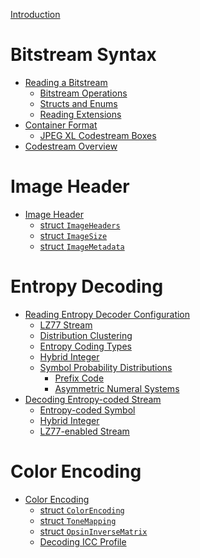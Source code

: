 [Introduction](./README.md)

# Bitstream Syntax

- [Reading a Bitstream](./bitstream/README.md)
  - [Bitstream Operations](./bitstream/operations.md)
  - [Structs and Enums](./bitstream/struct-enum.md)
  - [Reading Extensions](./bitstream/extensions.md)
- [Container Format]()
  - [JPEG XL Codestream Boxes]()
- [Codestream Overview]()

# Image Header

- [Image Header](./image-header/README.md)
  - [struct `ImageHeaders`](./image-header/ImageHeaders.md)
  - [struct `ImageSize`](./image-header/ImageSize.md)
  - [struct `ImageMetadata`]()

# Entropy Decoding

- [Reading Entropy Decoder Configuration](./entropy-config/README.md)
  - [LZ77 Stream](./entropy-config/lz77.md)
  - [Distribution Clustering](./entropy-config/clustering.md)
  - [Entropy Coding Types](./entropy-config/coding-types.md)
  - [Hybrid Integer](./entropy-config/hybrid-integer.md)
  - [Symbol Probability Distributions]()
    - [Prefix Code]()
    - [Asymmetric Numeral Systems]()
- [Decoding Entropy-coded Stream]()
  - [Entropy-coded Symbol]()
  - [Hybrid Integer]()
  - [LZ77-enabled Stream]()

# Color Encoding

- [Color Encoding]()
  - [struct `ColorEncoding`]()
  - [struct `ToneMapping`]()
  - [struct `OpsinInverseMatrix`]()
  - [Decoding ICC Profile]()
